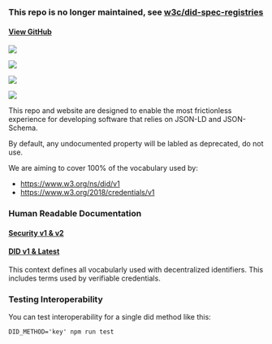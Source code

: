 
### This repo is no longer maintained, see [w3c/did-spec-registries](https://github.com/w3c/did-spec-registries)

#### [View GitHub](https://github.com/decentralized-identity/context)

![](https://github.com/decentralized-identity/context/workflows/DIF%20JSON-LD/badge.svg)

![](https://github.com/decentralized-identity/context/workflows/DIF%20JSON%20Schema/badge.svg)

![](https://github.com/decentralized-identity/context/workflows/W3C%20JSON-LD/badge.svg)

![](https://github.com/decentralized-identity/context/workflows/Default%20JSON-LD/badge.svg)

This repo and website are designed to enable the most frictionless experience for developing software that relies on JSON-LD and JSON-Schema.

By default, any undocumented property will be labled as deprecated, do not use.

We are aiming to cover 100% of the vocabulary used by:

- https://www.w3.org/ns/did/v1
- https://www.w3.org/2018/credentials/v1

### Human Readable Documentation

#### [Security v1 & v2](https://identity.foundation/context/security)

#### [DID v1 & Latest](https://identity.foundation/context/did-latest)

This context defines all vocabularly used with decentralized identifiers. This includes terms used by verifiable credentials.

### Testing Interoperability

You can test interoperability for a single did method like this:

```
DID_METHOD='key' npm run test
```
